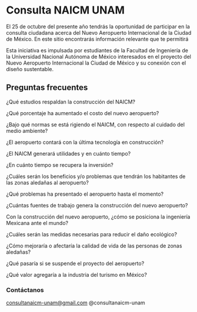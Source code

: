 
# Consulta NAICM UNAM


El 25 de octubre del presente año tendrás la oportunidad de participar en la consulta ciudadana acerca del Nuevo Aeropuerto Internacional de la Ciudad de México. En este sitio encontrarás información relevante que te permitirá 

Esta iniciativa es impulsada por estudiantes  de la Facultad de Ingeniería de la  Universidad Nacional Autónoma de México interesados en el proyecto del Nuevo Aeropuerto Internacional la Ciudad de México y su conexión con el diseño sustentable. 


## Preguntas frecuentes


¿Qué estudios respaldan la construcción del NAICM?

¿Qué porcentaje ha aumentado el costo del nuevo aeropuerto?

¿Bajo qué normas se está rigiendo el NAICM, con respecto al cuidado del medio ambiente?

¿El aeropuerto contará con la última tecnología en construcción?

¿El NAICM generará utilidades y en cuánto tiempo?

¿En cuánto tiempo se recupera la inversión?

¿Cuáles serán los beneficios y/o problemas que tendrán los habitantes de las zonas aledañas al aeropuerto?

¿Qué problemas ha presentado el aeropuerto hasta el momento?

¿Cuántas fuentes de trabajo genera la construcción del nuevo aeropuerto?

Con la construcción del nuevo aeropuerto, ¿cómo se posiciona la ingeniería Mexicana ante el mundo?

¿Cuáles serán las medidas necesarias para reducir el daño ecológico?

¿Cómo mejoraría o afectaría la calidad de vida de las personas de zonas aledañas?

¿Qué pasaría si se suspende el proyecto del aeropuerto?

¿Qué valor agregaría a la industria del turismo en México?



### Contáctanos

consultanaicm-unam@gmail.com
@consultanaicm-unam
